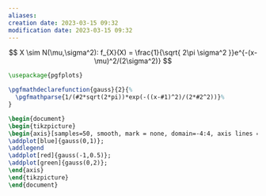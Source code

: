 ```yaml
---
aliases: 
creation date: 2023-03-15 09:32
modification date: 2023-03-15 09:32
---
```





$$
X \sim N(\mu,\sigma^2): f_{X}(X) = \frac{1}{\sqrt{ 2\pi \sigma^2 }}e^{-(x-\mu)^2/(2\sigma^2)}
$$

```tikz
\usepackage{pgfplots}

\pgfmathdeclarefunction{gauss}{2}{%
  \pgfmathparse{1/(#2*sqrt(2*pi))*exp(-((x-#1)^2)/(2*#2^2))}%
}

\begin{document}
\begin{tikzpicture}
\begin{axis}[samples=50, smooth, mark = none, domain=-4:4, axis lines = left]
\addplot[blue]{gauss(0,1)};
\addlegend
\addplot[red]{gauss(-1,0.5)};
\addplot[green]{gauss(0,2)};
\end{axis}
\end{tikzpicture}
\end{document}
```

